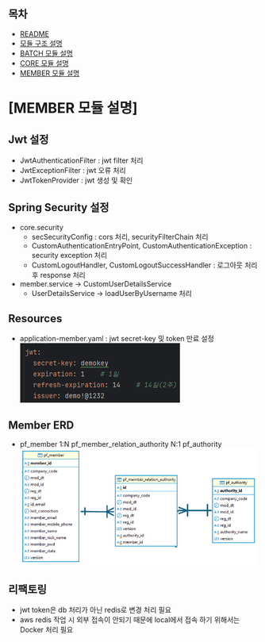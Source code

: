 ## 목차
- [README](./README.md)
- [모듈 구조 설명](./README_MODULE.md)
- [BATCH 모듈 설명](./README_BATCH.md)
- [CORE 모듈 설명](./README_CORE.md)
- [MEMBER 모듈 설명](./README_MEMBER.md)

[MEMBER 모듈 설명]
======================

## Jwt 설정
- JwtAuthenticationFilter : jwt filter 처리
- JwtExceptionFilter : jwt 오류 처리
- JwtTokenProvider : jwt 생성 및 확인

## Spring Security 설정
- core.security
  - secSecurityConfig : cors 처리, securityFilterChain 처리
  - CustomAuthenticationEntryPoint, CustomAuthenticationException : security exception 처리
  - CustomLogoutHandler, CustomLogoutSuccessHandler : 로그아웃 처리 후 response 처리
- member.service -> CustomUserDetailsService
  - UserDetailsService -> loadUserByUsername 처리

## Resources
- application-member.yaml : jwt secret-key 및 token 만료 설정
  ![application-member.png](readme/application-member.png)

## Member ERD
  - pf_member 1:N pf_member_relation_authority N:1 pf_authority
  ![member-erd.png](readme/member-erd.png)

## 리팩토링
- jwt token은 db 처리가 아닌 redis로 변경 처리 필요
- aws redis 작업 시 외부 접속이 안되기 때문에 local에서 접속 하기 위해서는 Docker 처리 필요